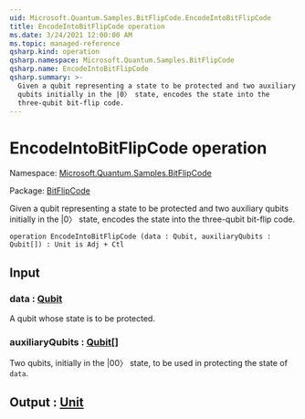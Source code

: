 ```yaml
---
uid: Microsoft.Quantum.Samples.BitFlipCode.EncodeIntoBitFlipCode
title: EncodeIntoBitFlipCode operation
ms.date: 3/24/2021 12:00:00 AM
ms.topic: managed-reference
qsharp.kind: operation
qsharp.namespace: Microsoft.Quantum.Samples.BitFlipCode
qsharp.name: EncodeIntoBitFlipCode
qsharp.summary: >-
  Given a qubit representing a state to be protected and two auxiliary
  qubits initially in the |0〉 state, encodes the state into the
  three-qubit bit-flip code.
---
```


# EncodeIntoBitFlipCode operation

Namespace: [Microsoft.Quantum.Samples.BitFlipCode](xref:Microsoft.Quantum.Samples.BitFlipCode)

Package: [BitFlipCode](https://nuget.org/packages/BitFlipCode)


Given a qubit representing a state to be protected and two auxiliaryqubits initially in the |0〉 state, encodes the state into thethree-qubit bit-flip code.

```qsharp
operation EncodeIntoBitFlipCode (data : Qubit, auxiliaryQubits : Qubit[]) : Unit is Adj + Ctl
```


## Input

### data : [Qubit](xref:microsoft.quantum.lang-ref.qubit)

A qubit whose state is to be protected.


### auxiliaryQubits : [Qubit](xref:microsoft.quantum.lang-ref.qubit)[]

Two qubits, initially in the |00〉 state, to be used in protectingthe state of `data`.



## Output : [Unit](xref:microsoft.quantum.lang-ref.unit)

